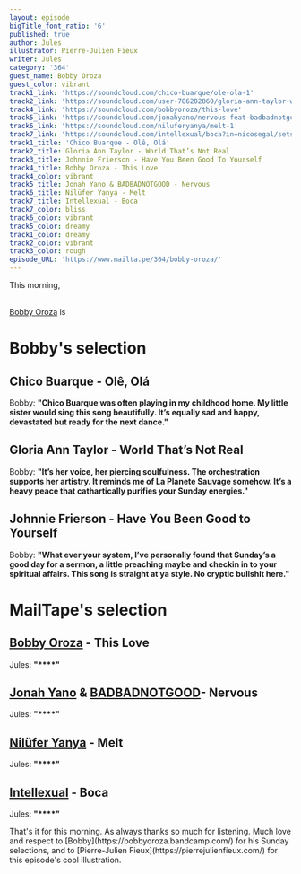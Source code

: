 ```yaml
---
layout: episode
bigTitle_font_ratio: '6'
published: true
author: Jules
illustrator: Pierre-Julien Fieux
writer: Jules
category: '364'
guest_name: Bobby Oroza
guest_color: vibrant
track1_link: 'https://soundcloud.com/chico-buarque/ole-ola-1'
track2_link: 'https://soundcloud.com/user-786202860/gloria-ann-taylor-world-thats-not-real'
track4_link: 'https://soundcloud.com/bobbyoroza/this-love'
track5_link: 'https://soundcloud.com/jonahyano/nervous-feat-badbadnotgood'
track6_link: 'https://soundcloud.com/niluferyanya/melt-1'
track7_link: 'https://soundcloud.com/intellexual/boca?in=nicosegal/sets/intellexual'
track1_title: 'Chico Buarque - Olê, Olá'
track2_title: Gloria Ann Taylor - World That’s Not Real
track3_title: Johnnie Frierson - Have You Been Good To Yourself
track4_title: Bobby Oroza - This Love
track4_color: vibrant
track5_title: Jonah Yano & BADBADNOTGOOD - Nervous
track6_title: Nilüfer Yanya - Melt
track7_title: Intellexual - Boca
track7_color: bliss
track6_color: vibrant
track5_color: dreamy
track1_color: dreamy
track2_color: vibrant
track3_color: rough
episode_URL: 'https://www.mailta.pe/364/bobby-oroza/'
---
```

<p id="introduction"> This morning, 
<br><br>

[Bobby Oroza](https://bobbyoroza.bandcamp.com/) is 
</p>


# Bobby's selection



## Chico Buarque - Olê, Olá
Bobby: **"**Chico Buarque was often playing in my childhood home. My little sister would sing this song beautifully. It’s equally sad and happy, devastated but ready for the next dance.**"**

## Gloria Ann Taylor - World That’s Not Real
Bobby: **"**It’s her voice, her piercing soulfulness. The orchestration supports her artistry. It reminds me of La Planete Sauvage somehow. It’s a heavy peace that cathartically purifies your Sunday energies.**"**

## Johnnie Frierson - Have You Been Good to Yourself
Bobby: **"**What ever your system, I’ve personally found that Sunday’s a good day for a sermon, a little preaching maybe and checkin in to your spiritual affairs. This song is straight at ya style. No cryptic bullshit here.**"**


# MailTape's selection

## [Bobby Oroza](https://bobbyoroza.bandcamp.com/) - This Love
Jules: **"****"**

## [Jonah Yano](https://soundcloud.com/jonahyano) & [BADBADNOTGOOD](https://badbadnotgoodil.bandcamp.com/)- Nervous
Jules: **"****"**

## [Nilüfer Yanya](https://niluferyanya.bandcamp.com/) - Melt
Jules: **"****"**

## [Intellexual](https://soundcloud.com/intellexual) - Boca
Jules: **"****"**



<p id="outroduction">That's it for this morning. As always thanks so much for listening. Much love and respect to [Bobby](https://bobbyoroza.bandcamp.com/) for his Sunday selections, and to [Pierre-Julien Fieux](https://pierrejulienfieux.com/) for this episode's cool illustration. </p>
